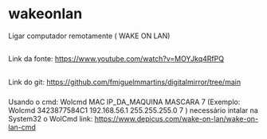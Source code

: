 # wakeonlan
Ligar computador remotamente ( WAKE ON LAN)

##
Link da fonte: https://www.youtube.com/watch?v=MOYJkq4RfPQ

##
Link do git: https://github.com/fmiguelmmartins/digitalmirror/tree/main

###
Usando o cmd: Wolcmd MAC IP_DA_MAQUINA MASCARA 7 (Exemplo: Wolcmd 3423877584C1 192.168.56.1 255.255.255.0 7 )
necessário intalar na System32 o WolCmd
link: https://www.depicus.com/wake-on-lan/wake-on-lan-cmd

